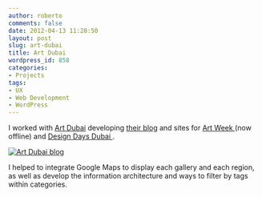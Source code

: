 ```yaml
---
author: roberto
comments: false
date: 2012-04-13 11:28:50
layout: post
slug: art-dubai
title: Art Dubai
wordpress_id: 858
categories:
- Projects
tags:
- UX
- Web Development
- WordPress
---
```


I worked with [Art Dubai](http://www.artdubai.ae/) developing [their blog](http://www.artdubai.ae/blog/) and sites for [Art Week ](http://artweek.ae/)(now offline) and [Design Days Dubai ](http://www.designdaysdubai.ae/blogs/). 

[![Art Dubai blog](http://www.robertocarroll.com/wp-content/uploads/2012/04/art-dubai-blog.jpg)](http://www.robertocarroll.com/wp-content/uploads/2012/04/art-dubai-blog.jpg)

I helped to integrate Google Maps to display each gallery and each region, as well as develop the information architecture and ways to filter by tags within categories.    
